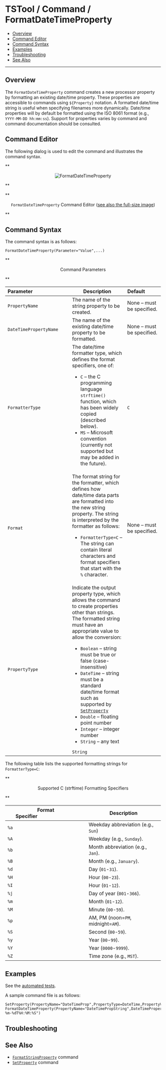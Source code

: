 # TSTool / Command / FormatDateTimeProperty #

* [Overview](#overview)
* [Command Editor](#command-editor)
* [Command Syntax](#command-syntax)
* [Examples](#examples)
* [Troubleshooting](#troubleshooting)
* [See Also](#see-also)

-------------------------

## Overview ##

The `FormatDateTimeProperty` command creates a new processor property by
formatting an existing date/time property.
These properties are accessible to commands using `${Property}` notation.
A formatted date/time string is useful when specifying filenames more dynamically.
Date/time properties will by default be formatted using the ISO 8061 format (e.g., `YYYY-MM-DD hh:mm:ss`).
Support for properties varies by command and command documentation should be consulted.

## Command Editor ##

The following dialog is used to edit the command and illustrates the command syntax.

**<p style="text-align: center;">
![FormatDateTimeProperty](FormatDateTimeProperty.png)
</p>**

**<p style="text-align: center;">
`FormatDateTimeProperty` Command Editor (<a href="../FormatDateTimeProperty.png">see also the full-size image</a>)
</p>**

## Command Syntax ##

The command syntax is as follows:

```text
FormatDateTimeProperty(Parameter="Value",...)
```
**<p style="text-align: center;">
Command Parameters
</p>**

| **Parameter**&nbsp;&nbsp;&nbsp;&nbsp;&nbsp;&nbsp;&nbsp;&nbsp;&nbsp;&nbsp;&nbsp;&nbsp;&nbsp;&nbsp;&nbsp;&nbsp;&nbsp;&nbsp;&nbsp;&nbsp;&nbsp;&nbsp;&nbsp;&nbsp;&nbsp;&nbsp; | **Description** | **Default**&nbsp;&nbsp;&nbsp;&nbsp;&nbsp;&nbsp;&nbsp;&nbsp;&nbsp;&nbsp; |
| --------------|-----------------|----------------- |
|`PropertyName`|The name of the string property to be created.|None – must be specified.|
|`DateTimePropertyName`|The name of the existing date/time property to be formatted.|None – must be specified.|
|`FormatterType`|The date/time formatter type, which defines the format specifiers, one of:<ul><li>`C` – the C programming language `strftime()` function, which has been widely copied (described below).</li><li>`MS` – Microsoft convention (currently not supported but may be added in the future).</li></ul>|`C`|
|`Format`|The format string for the formatter, which defines how date/time data parts are formatted into the new string property.  The string is interpreted by the formatter as follows:<ul><li>`FormatterType=C` – The string can contain literal characters and format specifiers that start with the `%` character.|None – must be specified.|
|`PropertyType`|Indicate the output property type, which allows the command to create properties other than strings.  The formatted string must have an appropriate value to allow the conversion:<ul><li>`Boolean` – string must be true or false (case-insensitive)</li><li>`DateTime` – string must be a standard date/time format such as supported by [`SetProperty`](../SetProperty/SetProperty.md)</li><li>`Double` – floating point number</li><li>`Integer` – integer number</li><li>`String` – any text</li></ul>`String`|

The following table lists the supported formatting strings for `FormatterType=C`:

**<p style="text-align: center;">
Supported C (strftime) Formatting Specifiers
</p>**

| **Format Specifier**&nbsp;&nbsp;&nbsp;&nbsp;&nbsp;&nbsp;&nbsp;&nbsp;&nbsp;&nbsp;&nbsp;&nbsp;&nbsp;&nbsp;&nbsp;&nbsp;&nbsp;&nbsp;&nbsp;&nbsp;&nbsp;&nbsp;&nbsp;&nbsp;&nbsp;&nbsp;&nbsp;&nbsp;&nbsp; | **Description** |
|-----------------------|-----------------|
|`%a`|Weekday abbreviation (e.g., `Sun`)|
|`%A`|Weekday (e.g., `Sunday`).|
|`%b`|Month abbreviation (e.g., `Jan`).|
|`%B`|Month (e.g., `January`).|
|`%d`|Day (`01`-`31`).|
|`%H`|Hour (`00`-`23`).|
|`%I`|Hour (`01`-`12`).|
|`%j`|Day of year (`001`-`366`).|
|`%m`|Month (`01`-`12`).|
|`%M`|Minute (`00`-`59`).|
|`%p`|AM, PM (noon=`PM`, midnight=`AM`).|
|`%S`|Second (`00`-`59`).|
|`%y`|Year (`00`-`99`).|
|`%Y`|Year (`0000`-`9999`).|
|`%Z`|Time zone (e.g., `MST`).|

## Examples ##

See the [automated tests](https://github.com/OpenCDSS/cdss-app-tstool-test/tree/master/test/commands/FormatDateTimeProperty).

A sample command file is as follows:

```
SetProperty(PropertyName="DateTimeProp",PropertyType=DateTime,PropertyValue="CurrentToSecond")
FormatDateTimeProperty(PropertyName="DateTimePropString",DateTimePropertyName="DateTimeProp",Format="%Y-%m-%dT%H:%M:%S")
```

## Troubleshooting ##

## See Also ##

* [`FormatStringProperty`](../FormatStringProperty/FormatStringProperty.md) command
* [`SetProperty`](../SetProperty/SetProperty.md) command
